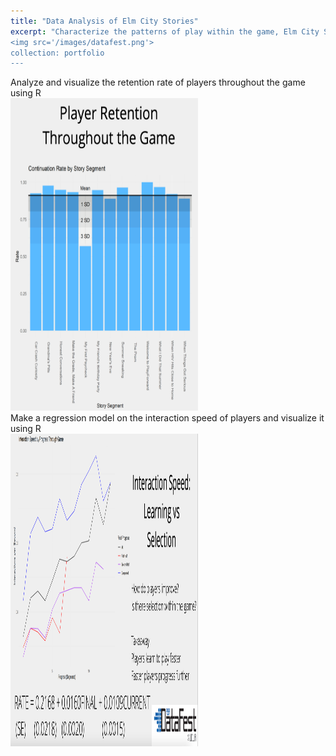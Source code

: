 ```yaml
---
title: "Data Analysis of Elm City Stories"
excerpt: "Characterize the patterns of play within the game, Elm City Stories“ <br/>
<img src='/images/datafest.png'>
collection: portfolio
---
```


Analyze and visualize the retention rate of players throughout the game using R <br/>
<img src='/images/retention.png'
     width="300"
     height="500">
<br/>
Make a regression model on the interaction speed of players and visualize it using R <br/>
<img src='/images/regression.png'
     width="300"
     height="500">
